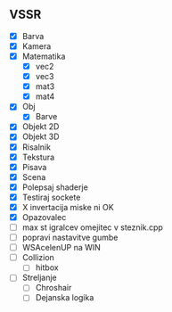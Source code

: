 ## VSSR
- [X] Barva
- [X] Kamera
- [X] Matematika
  - [X] vec2
  - [X] vec3
  - [X] mat3
  - [X] mat4
- [X] Obj
  - [X] Barve
- [X] Objekt 2D
- [X] Objekt 3D
- [X] Risalnik
- [X] Tekstura
- [X] Pisava
- [X] Scena
- [X] Polepsaj shaderje
- [X] Testiraj sockete
- [X] X invertacija miske ni OK
- [X] Opazovalec
- [ ] max st igralcev omejitec v steznik.cpp
- [ ] popravi nastavitve gumbe
- [ ] WSAcelenUP na WIN
- [ ] Collizion
  - [ ] hitbox
- [ ] Streljanje
  - [ ] Chroshair
  - [ ] Dejanska logika